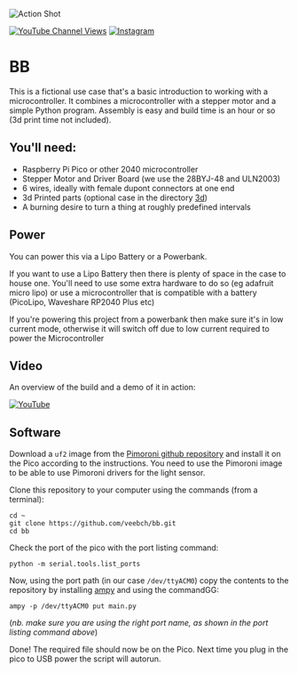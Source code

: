![Action Shot](/assets/bb6.png)


[![YouTube Channel Views](https://img.shields.io/youtube/channel/views/UCz5BOU9J9pB_O0B8-rDjCWQ?style=flat&logo=youtube&logoColor=red&labelColor=white&color=ffed53)](https://www.youtube.com/channel/UCz5BOU9J9pB_O0B8-rDjCWQ) [![Instagram](https://img.shields.io/github/stars/veebch?style=flat&logo=github&logoColor=black&labelColor=white&color=ffed53)](https://www.instagram.com/v_e_e_b/)

# BB

This is a fictional use case that's a basic introduction to working with a microcontroller. It combines a microcontroller with a stepper motor and a simple Python program. Assembly is easy and build time is an hour or so (3d print time not included). 

## You'll need:
- Raspberry Pi Pico or other 2040 microcontroller
- Stepper Motor and Driver Board (we use the 28BYJ-48 and ULN2003)
- 6 wires, ideally with female dupont connectors at one end
- 3d Printed parts (optional case in the directory [3d](./3d))
- A burning desire to turn a thing at roughly predefined intervals

## Power

You can power this via a Lipo Battery or a Powerbank.

If you want to use a Lipo Battery then there is plenty of space in the case to house one. You'll need to use some extra hardware to do so (eg adafruit micro lipo) or use a microcontroller that is compatible with a battery (PicoLipo, Waveshare RP2040 Plus etc)

If you're powering this project from a powerbank then make sure it's in low current mode, otherwise it will switch off due to low current required to power the Microcontroller

## Video 

An overview of the build and a demo of it in action:

[![YouTube](http://i.ytimg.com/vi/LisX4vcqEus/hqdefault.jpg)](https://www.youtube.com/watch?v=LisX4vcqEus)

## Software

Download a `uf2` image from the [Pimoroni github repository](https://github.com/pimoroni/pimoroni-pico/releases) and install it on the Pico according to the instructions. You need to use the Pimoroni image to be able to use Pimoroni drivers for the light sensor.

Clone this repository to your computer using the commands (from a terminal):

```
cd ~
git clone https://github.com/veebch/bb.git
cd bb
```

Check the port of the pico with the port listing command:
```
python -m serial.tools.list_ports
```
Now, using the port path (in our case `/dev/ttyACM0`) copy the contents to the repository by installing [ampy](https://pypi.org/project/adafruit-ampy/) and using the commandGG:

```
ampy -p /dev/ttyACM0 put main.py
```
(*nb. make sure you are using the right port name, as shown in the port listing command above*)

Done! The required file should now be on the Pico. Next time you plug in the pico to USB power the script will autorun.
